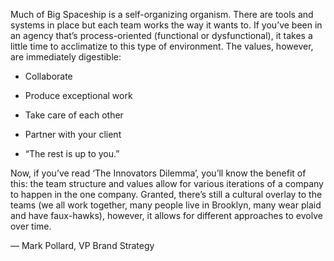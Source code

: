 

Much of Big Spaceship is a self-organizing organism. There are tools and systems in place but each team works
the way it wants to. If you’ve been in an agency that’s process-oriented (functional or dysfunctional), it
takes a little time to acclimatize to this type of environment. The values, however, are immediately
digestible:

 *  Collaborate

 *  Produce exceptional work

 *  Take care of each other

 *  Partner with your client

 *  “The rest is up to you.”

Now, if you’ve read ‘The Innovators Dilemma’, you’ll know the benefit of this: the team structure and
values allow for various iterations of a company to happen in the one company. Granted, there’s still a
cultural overlay to the teams (we all work together, many people live in Brooklyn, many wear plaid and have
faux-hawks), however, it allows for different approaches to evolve over time. 

— Mark Pollard, VP Brand Strategy